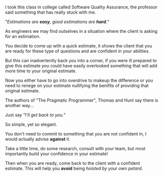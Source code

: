 I took this class in college called Software Quality Assurance, the professor said something that has really stuck with me. 


"*Estimations are **easy**, good estimations are **hard**.*"


As engineers we may find outselves in a situation where the client is asking for an estimation.

You decide to come up with a quick estimate, it shows the client that you are ready for these type of questions and are confident in your abilities.

But this can inadvertently back you into a corner, if you were ill prepared to give this estimate you could have easily overlooked something that will add more time to your original estimate.

Now you either have to go into overdrive to makeup the difference or you need to renege on your estimate nullifying the benifits of providing that original estimate.


The authors of "The Pragmatic Programmer", Thomas and Hunt say there is another way...

Just say "*I'll get back to you.*"

So simple, yet so elegant.

You don't need to commit to something that you are not confident in, I would actually advise **against** it.

Take a little time, do some research, consult with your team, but most importantly build your confidence in your estimate!

Then when you are ready, come back to the client with a confident estimate. This will help you **avoid** being *hoisted by your own petard*.






